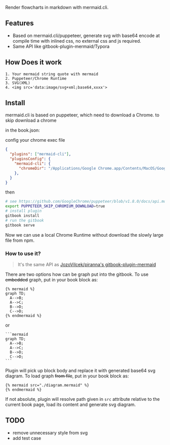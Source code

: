 Render flowcharts in markdown with mermaid.cli.

## Features
* Based on mermaid.cli/puppeteer, generate svg with base64 encode at compile time with inlined css, no external css and js required.
* Same API like gitbook-plugin-mermaid/Typora

## How Does it work

```
1. Your mermaid string quote with mermaid
2. Puppeteer/Chrome Runtime
3. SVG(XML)
4. <img src='data:image/svg+xml;base64,xxxx'>
```


## Install
mermaid.cli is based on puppeteer, which need to download a Chrome. to skip download a chrome

in the book.json:

config your chrome exec file

```json
{
  "plugins": ["mermaid-cli"],
  "pluginsConfig": {
    "mermaid-cli": {
      "chromeDir": "/Applications/Google Chrome.app/Contents/MacOS/Google Chrome"
    },
  }
}
```

then

```sh
# see https://github.com/GoogleChrome/puppeteer/blob/v1.8.0/docs/api.md#environment-variables
export PUPPETEER_SKIP_CHROMIUM_DOWNLOAD=true
# install plugin
gitbook install
# run the gitbook
gitbook serve
```

Now we can use a local Chrome Runtime without download the slowly large file from npm.


### How to use it?
> It's the same API as [JozoVilcek/piranna's gitbook-plugin-mermaid](https://github.com/piranna/gitbook-plugin-mermaid)


There are two options how can be graph put into the gitbook.
To use ~~embedded~~ graph, put in your book block as:
```
{% mermaid %}
graph TD;
  A-->B;
  A-->C;
  B-->D;
  C-->D;
{% endmermaid %}
```

or

    ```mermaid
    graph TD;
      A-->B;
      A-->C;
      B-->D;
      C-->D;
    ```

Plugin will pick up block body and replace it with generated base64 svg diagram.
To load graph ~~from file~~, put in your book block as:
```
{% mermaid src="./diagram.mermaid" %}
{% endmermaid %}
```
If not absolute, plugin will resolve path given in `src` attribute relative to the current book page,
load its content and generate svg diagram.

## TODO
* remove unnecessary style from svg
* add test case
